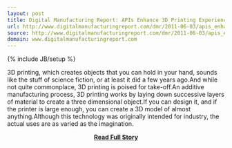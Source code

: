```yaml
---
layout: post
title: Digital Manufacturing Report: APIs Enhance 3D Printing Experience
url: http://www.digitalmanufacturingreport.com/dmr/2011-06-03/apis_enhance_the_3d_printing_experience.html
source: http://www.digitalmanufacturingreport.com/dmr/2011-06-03/apis_enhance_the_3d_printing_experience.html
domain: www.digitalmanufacturingreport.com
---
```

{% include JB/setup %}<p>3D printing, which creates objects that you can hold in your hand, sounds like the stuff of science fiction, or at least it did a few years ago.And while not quite commonplace, 3D printing is poised for take-off.An additive manufacturing process, 3D printing works by laying down successive layers of material to create a three dimensional object.If you can design it, and if the printer is large enough, you can create a 3D model of almost anything.Although this technology was originally intended for industry, the actual uses are as varied as the imagination.</p>
<center><p><a href="http://www.digitalmanufacturingreport.com/dmr/2011-06-03/apis_enhance_the_3d_printing_experience.html" style='padding:25px; font-sze:18px; font-weight: bold;'>Read Full Story</a></p></center>
